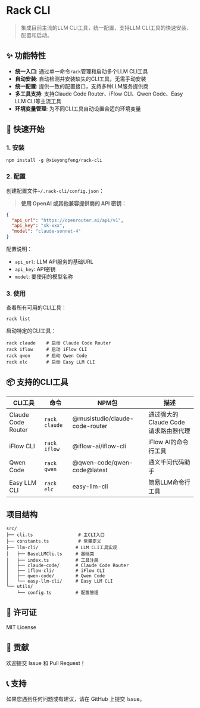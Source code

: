# Rack CLI

> 集成目前主流的LLM CLI工具，统一配置，支持LLM CLI工具的快速安装、配置和启动。

## ✨ 功能特性

-   **统一入口**: 通过单一命令`rack`管理和启动多个LLM CLI工具
-   **自动安装**: 自动检测并安装缺失的CLI工具，无需手动安装
-   **统一配置**: 提供一致的配置接口，支持多种LLM服务提供商
-   **多工具支持**: 支持Claude Code Router、iFlow CLI、Qwen Code、Easy LLM CLI等主流工具
-   **环境变量管理**: 为不同CLI工具自动设置合适的环境变量

## 🚀 快速开始

### 1. 安装

```shell
npm install -g @xieyongfeng/rack-cli
```

### 2. 配置

创建配置文件`~/.rack-cli/config.json`：

> **使用 OpenAI 或其他兼容提供商的 API 密钥：**

```json
{
  "api_url": "https://openrouter.ai/api/v1",
  "api_key": "sk-xxx",
  "model": "claude-sonnet-4"
}
```

配置说明：
- `api_url`: LLM API服务的基础URL
- `api_key`: API密钥
- `model`: 要使用的模型名称

### 3. 使用

查看所有可用的CLI工具：
```shell
rack list
```

启动特定的CLI工具：
```shell
rack claude    # 启动 Claude Code Router
rack iflow     # 启动 iFlow CLI  
rack qwen      # 启动 Qwen Code
rack elc       # 启动 Easy LLM CLI
```

## 📦 支持的CLI工具

| CLI工具 | 命令 | NPM包 | 描述 |
|---------|------|-------|------|
| Claude Code Router | `rack claude` | @musistudio/claude-code-router | 通过强大的Claude Code请求路由器代理 |
| iFlow CLI | `rack iflow` | @iflow-ai/iflow-cli | iFlow AI的命令行工具 |
| Qwen Code | `rack qwen` | @qwen-code/qwen-code@latest | 通义千问代码助手 |
| Easy LLM CLI | `rack elc` | easy-llm-cli | 简易LLM命令行工具 |

## 项目结构

```
src/
├── cli.ts                 # 主CLI入口
├── constants.ts           # 常量定义
├── llm-cli/              # LLM CLI工具实现
│   ├── BaseLLMCli.ts     # 基础类
│   ├── index.ts          # 工具注册
│   ├── claude-code/      # Claude Code Router
│   ├── iflow-cli/        # iFlow CLI
│   ├── qwen-code/        # Qwen Code
│   └── easy-llm-cli/     # Easy LLM CLI
└── utils/
    └── config.ts         # 配置管理
```

## 📄 许可证

MIT License

## 🤝 贡献

欢迎提交 Issue 和 Pull Request！

## 📞 支持

如果您遇到任何问题或有建议，请在 GitHub 上提交 Issue。
